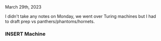 March 29th, 2023

I didn't take any notes on Monday, we went over Turing machines but I had to draft prep vs panthers/phantoms/hornets.

### INSERT Machine

